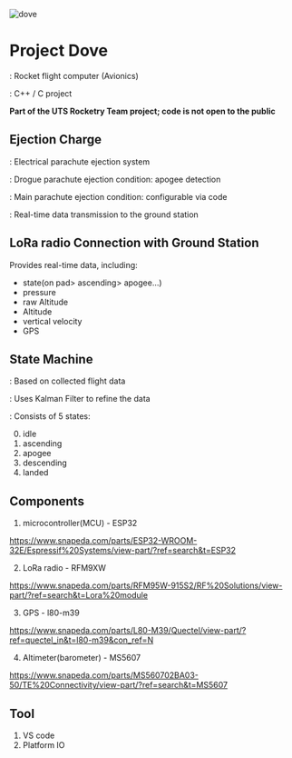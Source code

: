 ![dove](https://github.com/coding-MJ-dev/Dove_public/assets/47417320/cc110999-ebd9-4410-9643-9c85b717eb73)


# Project Dove
: Rocket flight computer (Avionics)

: C++ / C project

**Part of the UTS Rocketry Team project; code is not open to the public**


## Ejection Charge ##
: Electrical parachute ejection system 

: Drogue parachute ejection condition: apogee detection

: Main parachute ejection condition: configurable via code

: Real-time data transmission to the ground station


## LoRa radio Connection with Ground Station ##
Provides real-time data, including: 
   - state(on pad> ascending> apogee...) 
   - pressure
   - raw Altitude
   - Altitude 
   - vertical velocity
   - GPS


## State Machine ##
: Based on collected flight data

: Uses Kalman Filter to refine the data

: Consists of 5 states:

0. idle
1. ascending
2. apogee
3. descending
4. landed

  
## Components ##
1. microcontroller(MCU) - ESP32

https://www.snapeda.com/parts/ESP32-WROOM-32E/Espressif%20Systems/view-part/?ref=search&t=ESP32

2. LoRa radio - RFM9XW

https://www.snapeda.com/parts/RFM95W-915S2/RF%20Solutions/view-part/?ref=search&t=Lora%20module

3. GPS -  l80-m39 

https://www.snapeda.com/parts/L80-M39/Quectel/view-part/?ref=quectel_in&t=l80-m39&con_ref=N

4. Altimeter(barometer) - MS5607

https://www.snapeda.com/parts/MS560702BA03-50/TE%20Connectivity/view-part/?ref=search&t=MS5607



## Tool ##
1. VS code
3. Platform IO



